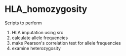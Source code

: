 # HLA_homozygosity

Scripts to perform 
  1. HLA imputation using src 
  2. calculate allele frequencies
  3. make Pearson's correlation test for allele frequencies
  4. examine heterozygosity


